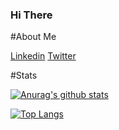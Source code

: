 ### Hi There
#About Me

[Linkedin](www.linkedin.com/in/franciscoribeiro2003)
[Twitter](https://twitter.com/xiclista2003)

#Stats

[![Anurag's github stats](https://github-readme-stats.vercel.app/api?username=franciscoribeiro2003)](https://github.com/anuraghazra/github-readme-stats)

[![Top Langs](https://github-readme-stats.vercel.app/api/top-langs/?username=franciscoribeiro2003)](https://github.com/anuraghazra/github-readme-stats)
